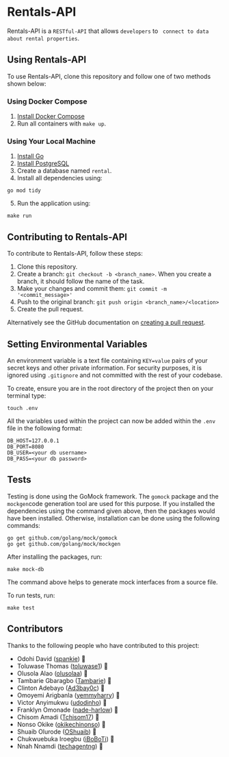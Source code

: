 # Rentals-API

Rentals-API is a `RESTful-API` that allows `developers` to ` connect to data about rental properties`.


## Using Rentals-API

To use Rentals-API, clone this repository and follow one of two methods shown below:

### Using Docker Compose

1. [Install Docker Compose](https://docs.docker.com/compose/install/)
2. Run all containers with `make up`.


### Using Your Local Machine

1. [Install Go](https://golang.org/doc/install)
2. [Install PostgreSQL](https://www.postgresql.org/download/)
3. Create a database named `rental`.
4. Install all dependencies using:


```
go mod tidy
```
5. Run the application using:

```
make run
```

## Contributing to Rentals-API

To contribute to Rentals-API, follow these steps:

1. Clone this repository.
2. Create a branch: `git checkout -b <branch_name>`. When you create a branch, it should follow the name of the task.
3. Make your changes and commit them: `git commit -m '<commit_message>'`
4. Push to the original branch: `git push origin <branch_name>/<location>`
5. Create the pull request.

Alternatively see the GitHub documentation on [creating a pull request](https://help.github.com/en/github/collaborating-with-issues-and-pull-requests/creating-a-pull-request).

## Setting Environmental Variables
An environment variable is a text file containing ``KEY=value`` pairs of your secret keys and other private information. For security purposes, it is ignored using ``.gitignore`` and not committed with the rest of your codebase.

To create, ensure you are in the root directory of the project then on your terminal type:
```
touch .env
```
All the variables used within the project can now be added within the ``.env`` file in the following format:
```
DB_HOST=127.0.0.1
DB_PORT=8080
DB_USER=<your db username>
DB_PASS=<your db password>
```


## Tests
Testing is done using the GoMock framework. The ``gomock`` package and the ``mockgen``code generation tool are used for this purpose.
If you installed the dependencies using the command given above, then the packages would have been installed. Otherwise, installation can be done using the following commands:
```
go get github.com/golang/mock/gomock
go get github.com/golang/mock/mockgen
```

After installing the packages, run:
```
make mock-db
```

The command above helps to generate mock interfaces from a source file.

To run tests, run:
```
make test
```



## Contributors

Thanks to the following people who have contributed to this project:

* Odohi David ([spankie](https://github.com/spankie)) 📖
* Toluwase Thomas ([toluwase1](https://github.com/toluwase1)) 📖
* Olusola Alao ([olusolaa](https://github.com/olusolaa)) 📖
* Tambarie Gbaragbo ([Tambarie](https://github.com/Tambarie)) 🐛
* Clinton Adebayo ([Ad3bay0c](https://github.com/Ad3bay0c)) 🐛
* Omoyemi Arigbanla ([yemmyharry](https://github.com/yemmyharry)) 🐛
* Victor Anyimukwu ([udodinho](https://github.com/udodinho)) 🐛
* Franklyn Omonade ([nade-harlow](https://github.com/nade-harlow)) 🐛
* Chisom Amadi ([Tchisom17](https://github.com/Tchisom17)) 🐛
* Nonso Okike ([okikechinonso](https://github.com/okikechinonso)) 🐛
* Shuaib Olurode ([OShuaib](https://github.com/OShuaib)) 🐛
* Chukwuebuka Iroegbu ([iBoBoTi](https://github.com/iBoBoTi)) 🐛
* Nnah Nnamdi ([techagentng](https://github.com/techagentng)) 🐛



